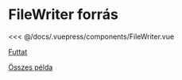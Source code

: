 # FileWriter forrás

<<< @/docs/.vuepress/components/FileWriter.vue

[Futtat](/examples/webexamples/FileWriter.html)

[Összes példa](/examples/webexamples/)